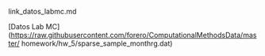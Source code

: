 link_datos_labmc.md

[Datos Lab MC](https://raw.githubusercontent.com/forero/ComputationalMethodsData/master/
homework/hw_5/sparse_sample_monthrg.dat)